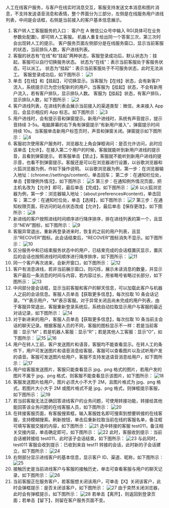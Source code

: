 人工在线客户服务，与客户在线实时消息交互，客服支持发送文本消息和图片消息，不支持发送语音消息和表情，整个界面分为三部分，左侧是在线服务用户进线列表，中间是会话框，右侧是当前接入的客户基本信息展示。
1. 客户转人工客服服务的入口：
客户在 A 微信公众号中输入 RG(具体可在业务参数处配置)，即可转人工客服。
机器人重复给出同一个答案三次，第三次时会出现转人工的提示。
客户服务页面左侧部分是在线服务窗口，显示当前客服的状态，当前排队人数，客户进线列表。
2. 客服的状态有“在线”和“挂起”两种状态，客服登录成功后，默认状态为：挂起，客服可以自行切换服务状态。
状态为“在线”：表示当前客服处于客服务状态，可以派工。
状态为“挂起”：表示当前客服处于不可服务状态，此时无法派工。
客服登录成功后，如下图所示：
![1](//mc.qcloudimg.com/static/img/795f4830d9a25bf576d91bd814ef4848/image.png)
3. 单击【在线】和【挂起】，可切换显示。当客服为【在线】状态，会有新客户流入，系统提示已为您分配新的的用户。当客服为【挂起】状态，不会有新用户流入，若有客户排队，显示排队人数。
客服为【挂起】状态，有客户排队，显示排队人数，如下图所示：
![2](//mc.qcloudimg.com/static/img/6754d94ab5019bd7bd5242ba268807f6/image.png)
4. 客户进线列表，在进线列表会展示当前接入的渠道类型：微信，未来接入 App 后，会显示相应的 App 标志。如下图所示：
![3](//mc.qcloudimg.com/static/img/9d97f6cf013f605d3ff61349f2963fcc/image.png)
5. 用户进线时，会有提示音和弹窗提示。新用户进线时，系统有声音提示，提示音持续 3-5s。电脑屏幕的右下角有弹窗提示“有新用户接入”，弹窗提示时间持续 10s。当客服单击新用户标签页时，声音和弹窗关闭。弹窗提示如下图所示：
![4](//mc.qcloudimg.com/static/img/badd3fdde530234016fb32dd72bd3b0a/image.png)
6. 客服初次使用客户服务时，浏览器左上角会弹框询问：是否允许访问，此时应该单击【允许】，在接入第二个用户的时候，客服就能听到新用户进线的提示音，且看到弹窗提示。
若客服单击【禁止】，客服就不能听到新用户进线的提示音，也看不到弹窗提示。客服还是可以在浏览器进行设置，以谷歌浏览器和火狐浏览器为例，作如下操作说明。
以谷歌浏览器为例，第一步：在浏览器输入地址：(chrome://settings/content)，单击回车；
第二步：在通知栏位处，单击【管理例外情况】，如下图所示：
![5](//mc.qcloudimg.com/static/img/2794b0d0ffafe9859139c007750df5fc/image.png)
第三步：在通知例外情况页面，把主机名改为【允许】即可，最后单击【完成】，如下图所示：
![6](//mc.qcloudimg.com/static/img/83791131b16598bcb9af86f0f1c00d7e/image.png)
以火狐浏览器为例，第一步：浏览器输入地址：(about:preferences#content)，单击回车；
第二步：在通知栏位处，单击【选择】，如下图所示：
![7](//mc.qcloudimg.com/static/img/4860d612f24e2b382925674e2dff94fd/image.png)
第三步：在通知权限页面，将访问的站点状态改成【允许】，最后单击【保存更改】，如下图所示：
![8](//mc.qcloudimg.com/static/img/039fbdb27d11a53decb87b43be6aeaa1/image.png)
7. 新进线的客户按照进线时间顺序进行降序排序，排在进线列表的第一个，且显示“NEW”图标，如下图所示：
![9](//mc.qcloudimg.com/static/img/c51289ce526d3c3c252577163aaaaf84/image.png)
8. 客服异常退出，重新再登录进来时，恢复的之前的用户列表，且显示“RECOVER”图标。此会话结束后，“RECOVER”图标消失不显示。如下图所示：
![10](//mc.qcloudimg.com/static/img/3c6be9aaca35468953930688b06c3b99/image.png)
9. 区分服务中和已结束服务状态中的用户，已结束完成的会话框置灰显示，置灰后的会话也按照进线时间顺序进行降序排序，如下图所示：
![11](//mc.qcloudimg.com/static/img/f20a3c7fd3612144fb0ce6fa4c89938a/image.png)
10. 同一个客户再次进来，会新开窗口，如下图所示：
![12](//mc.qcloudimg.com/static/img/d3670444184ae826b19f8676271d9aa6/image.png)
11. 客户有消息进线，若非当前展示窗口，则闪烁，展示未读消息的数量，并显示客户最后一条消息的时间与内容，若内容过长，用省略号省略过长部分，如下图所示：
![13](//mc.qcloudimg.com/static/img/0d034d0b9befbdc09df56113c9dfdede/image.png)
12. 中间部分是会话框，显示当前客服和客户的聊天信息，可以加载此客户与机器人之前的会话信息。客服人员单击【获取更多信息】，每次拉取 10 条会话记录。“Y”表示用户，“M”表示客服。对于异常关闭且尚未完成的用户列表，由于客服异常退出，客服重新登录系统后，系统自动拉取显示用户与客服的最近对话记录，如下图所示：
![14](//mc.qcloudimg.com/static/img/b17773ed6f03a8e8d9c720e53991912e/image.png)
13. 对于新进来的用户，客服人员单击【获取更多信息】，每次拉取 10 条当前主会话的聊天记录。根据客服人员的不同，客服的图标显示不一样：若是当前客服：显示“M”；若是机器人客服：显示“R”；若是其他人工客服：显示“O”，如下图所示：
![15](//mc.qcloudimg.com/static/img/99ab834cdcb47896360b5b8e78a6fb1d/image.png)
![16](//mc.qcloudimg.com/static/img/86b38c3d4b775e84317048b60062800d/image.png)
14. 用户在转人工前，客户发送图片和语音，客服均不能查看显示。在转人工的条件下，用户可发送图片和语音消息给客服，客服可以查看图片以及试听用户发的语音。客服可发送图片给用户，客服不支持发送语音消息给用户，如下图所示：
![17](//mc.qcloudimg.com/static/img/1461d5b2c36a5f327ea648c68b491d4a/image.png)
15. 用户给客服发送图片，客服只能查看显示 jpg、png 格式的图片，若用户发的图片不属于 jpg、png 格式，则客服不能查看显示该图片，如下图所示：
 ![18](//mc.qcloudimg.com/static/img/9fa8f80ac54c0cc9a8837869bf517ab1/image.png)
16. 客服发送图片给用户，图片必须大小不大于 2M，且图片格式为 jpg、png 格式。若图片大小大于 2M 或图片格式不是 jpg、png 格式，则弹框提示客服，如下图所示：
 ![19](//mc.qcloudimg.com/static/img/9ecf2f72001d425f452c3435ab19e629/image.png)
17. 若当前客服无法正确回答进线客户的业务问题，可使用转接功能，转接给其他能回答该业务问题的在线客服人员，如下图所示：
 ![20](//mc.qcloudimg.com/static/img/79e120dfb8ef04e6d3764ddae4058021/image.png)
18. 在转接客服页面，有客服搜索框，输入客服姓名即可搜索到想要转接的在线客服，支持模糊搜索。刷新按钮，单击后重新拉取当前在线的客服名单，备注框可填写客服交接的内容，如下图所示：
 ![21](//mc.qcloudimg.com/static/img/5f179b075f7e336f98a878ba85853747/image.png)
 选中转接的客服 test011，备注相关交接内容，单击确定即可，如下图所示：
 ![22](//mc.qcloudimg.com/static/img/312269f72ca2c624c19b3f180502ab38/image.png)
 此时，客服收到提示：当前会话被转接给 test011，此时该子会话结束，如下图所示：
 ![23](//mc.qcloudimg.com/static/img/faee2cdfa86c65ecd44f949af66eddcd/image.png)
 与此同时，test011 客服会收到提示：已收到来自 test11 转接的会话，此时新的子会话建立，如下图所示：
 ![24](//mc.qcloudimg.com/static/img/a8bc9d0ad20116f3defda2ccefdfabff/image.png)
19. 右侧部分显示进线客户的基本信息，显示客户 ID、渠道、昵称，如下图所示：
 ![25](//mc.qcloudimg.com/static/img/2ce31e1196ef1794c9d59dbeb8661605/image.png)
20. 接触历史是当前进线客户与客服的接触历史，单击可查看客服与用户的聊天记录，如下图所示：
 ![26](//mc.qcloudimg.com/static/img/50951fc7c252cecea5a035f47fc75732/image.png)
21. 当前客服正在服务客户，若客服想关闭该用户，可单击【X】关闭该客户，此时会弹框提示：是否关闭该客户，如下图所示：
 ![27](//mc.qcloudimg.com/static/img/93477fafc761b0dd720e46695eadb707/image.png)
由于突然关闭浏览器，此时会有弹框提示，如下图所示：
 ![28](//mc.qcloudimg.com/static/img/3c38822e53fd35f08441a5502d7b3f76/image.png)
 若单击【离开】，则返回到登录页面；若单击【留下】，则留在客户服务页面不变。